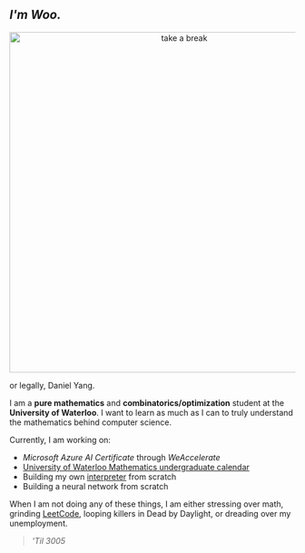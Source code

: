 ## *I'm Woo.*
<div align="center">
<img src="https://github.com/sprwoo/sprwoo/blob/main/IMG_9582.jpg" alt="take a break" width="600"/>
</div>

or legally, Daniel Yang. 

I am a **pure mathematics** and **combinatorics/optimization** student at the **University of Waterloo**. I want to learn as much as I can to truly understand the mathematics behind computer science. 

Currently, I am working on:
- *Microsoft Azure AI Certificate* through *WeAccelerate*
- [University of Waterloo Mathematics undergraduate calendar](https://github.com/sprwoo/UW-Undergrad-Calendar)
- Building my own [interpreter](https://github.com/sprwoo/Compiler) from scratch
- Building a neural network from scratch

When I am not doing any of these things, I am either stressing over math, grinding [LeetCode](https://leetcode.com/u/sprucetreeleaf/), looping killers in Dead by Daylight, or dreading over my unemployment. 

> *'Til 3005*
